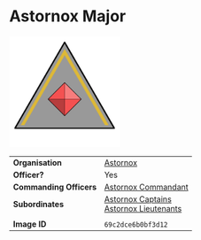 # Astornox Major

<img src="https://raw.githubusercontent.com/jesskelsall/astarus-images/main/symbols/69c2dce6b0bf3d12.png" height="200" />

|||
| --- | --- |
| **Organisation** | [Astornox](../astornox.md) | rank.2
| **Officer?** | Yes |
| **Commanding Officers** | [Astornox Commandant](astornox-commandant.md) |
| **Subordinates** | [Astornox Captains](astornox-captain.md)<br />[Astornox Lieutenants](astornox-lieutenant.md) |
|||
| **Image ID** | `69c2dce6b0bf3d12` |
